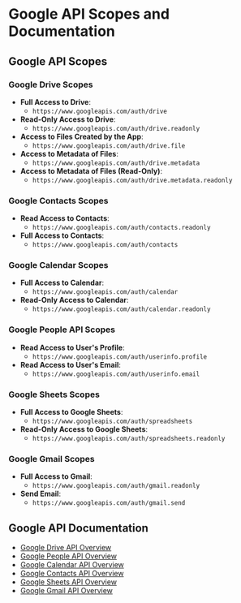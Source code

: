 # Google API Scopes and Documentation

## Google API Scopes

### Google Drive Scopes
- **Full Access to Drive**: 
  - `https://www.googleapis.com/auth/drive`
- **Read-Only Access to Drive**: 
  - `https://www.googleapis.com/auth/drive.readonly`
- **Access to Files Created by the App**: 
  - `https://www.googleapis.com/auth/drive.file`
- **Access to Metadata of Files**: 
  - `https://www.googleapis.com/auth/drive.metadata`
- **Access to Metadata of Files (Read-Only)**: 
  - `https://www.googleapis.com/auth/drive.metadata.readonly`

### Google Contacts Scopes
- **Read Access to Contacts**: 
  - `https://www.googleapis.com/auth/contacts.readonly`
- **Full Access to Contacts**: 
  - `https://www.googleapis.com/auth/contacts`

### Google Calendar Scopes
- **Full Access to Calendar**: 
  - `https://www.googleapis.com/auth/calendar`
- **Read-Only Access to Calendar**: 
  - `https://www.googleapis.com/auth/calendar.readonly`

### Google People API Scopes
- **Read Access to User's Profile**: 
  - `https://www.googleapis.com/auth/userinfo.profile`
- **Read Access to User's Email**: 
  - `https://www.googleapis.com/auth/userinfo.email`

### Google Sheets Scopes
- **Full Access to Google Sheets**: 
  - `https://www.googleapis.com/auth/spreadsheets`
- **Read-Only Access to Google Sheets**: 
  - `https://www.googleapis.com/auth/spreadsheets.readonly`

### Google Gmail Scopes
- **Full Access to Gmail**: 
  - `https://www.googleapis.com/auth/gmail.readonly`
- **Send Email**: 
  - `https://www.googleapis.com/auth/gmail.send`

## Google API Documentation

- [Google Drive API Overview](https://developers.google.com/drive)
- [Google People API Overview](https://developers.google.com/people)
- [Google Calendar API Overview](https://developers.google.com/calendar)
- [Google Contacts API Overview](https://developers.google.com/contacts/v3)
- [Google Sheets API Overview](https://developers.google.com/sheets)
- [Google Gmail API Overview](https://developers.google.com/gmail/api)
